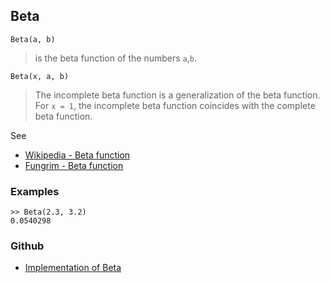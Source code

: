 ## Beta

```
Beta(a, b) 
```

> is the beta function of the numbers `a`,`b`.

```
Beta(x, a, b) 
```

> The incomplete beta function is a generalization of the beta function. For `x = 1`, the incomplete beta function coincides with the complete beta function.  

See
* [Wikipedia - Beta function](https://en.wikipedia.org/wiki/Beta_function)
* [Fungrim - Beta function](http://fungrim.org/topic/Beta_function/)


### Examples

```
>> Beta(2.3, 3.2)
0.0540298
```

### Github

* [Implementation of Beta](https://github.com/axkr/symja_android_library/blob/master/symja_android_library/matheclipse-core/src/main/java/org/matheclipse/core/builtin/SpecialFunctions.java#L109) 
